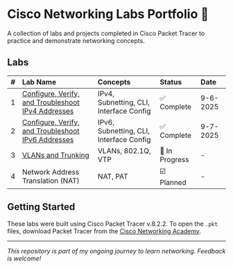 # Cisco Networking Labs Portfolio 📡

A collection of labs and projects completed in Cisco Packet Tracer to practice and demonstrate networking concepts.

## Labs

| # | Lab Name | Concepts | Status | Date |
| :--- | :--- | :--- | :--- | :--- |
| 1 | [Configure, Verify, and Troubleshoot IPv4 Addresses](lab1-README.md) | IPv4, Subnetting, CLI, Interface Config | ✅ Complete | 9-6-2025 |
| 2 | [Configure, Verify, and Troubleshoot IPv6 Addresses](lab2.md) | IPv6, Subnetting, CLI, Interface Config | ✅ Complete | 9-7-2025 | 
| 3 | [VLANs and Trunking](/03-stp-vlans-trunking/README.md) | VLANs, 802.1Q, VTP | 🚧 In Progress | - |
| 4 | Network Address Translation (NAT) | NAT, PAT | ☑️ Planned | - |

## Getting Started

These labs were built using Cisco Packet Tracer v.8.2.2. To open the `.pkt` files, download Packet Tracer from the [Cisco Networking Academy](https://www.netacad.com/).

---
*This repository is part of my ongoing journey to learn networking. Feedback is welcome!*
